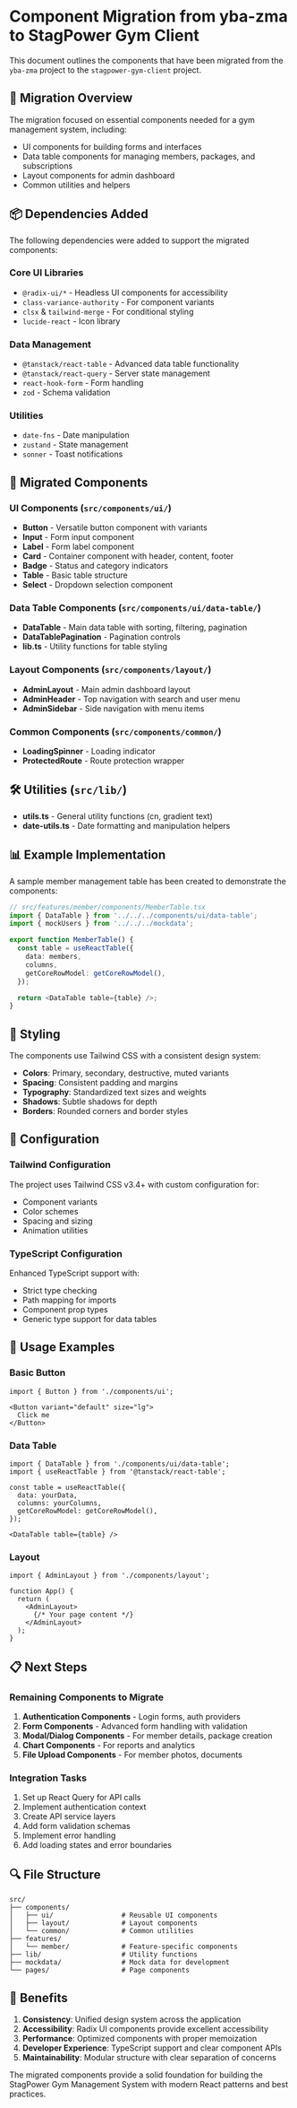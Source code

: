# Component Migration from yba-zma to StagPower Gym Client

This document outlines the components that have been migrated from the `yba-zma` project to the `stagpower-gym-client` project.

## 🎯 Migration Overview

The migration focused on essential components needed for a gym management system, including:
- UI components for building forms and interfaces
- Data table components for managing members, packages, and subscriptions
- Layout components for admin dashboard
- Common utilities and helpers

## 📦 Dependencies Added

The following dependencies were added to support the migrated components:

### Core UI Libraries
- `@radix-ui/*` - Headless UI components for accessibility
- `class-variance-authority` - For component variants
- `clsx` & `tailwind-merge` - For conditional styling
- `lucide-react` - Icon library

### Data Management
- `@tanstack/react-table` - Advanced data table functionality
- `@tanstack/react-query` - Server state management
- `react-hook-form` - Form handling
- `zod` - Schema validation

### Utilities
- `date-fns` - Date manipulation
- `zustand` - State management
- `sonner` - Toast notifications

## 🧩 Migrated Components

### UI Components (`src/components/ui/`)
- **Button** - Versatile button component with variants
- **Input** - Form input component
- **Label** - Form label component
- **Card** - Container component with header, content, footer
- **Badge** - Status and category indicators
- **Table** - Basic table structure
- **Select** - Dropdown selection component

### Data Table Components (`src/components/ui/data-table/`)
- **DataTable** - Main data table with sorting, filtering, pagination
- **DataTablePagination** - Pagination controls
- **lib.ts** - Utility functions for table styling

### Layout Components (`src/components/layout/`)
- **AdminLayout** - Main admin dashboard layout
- **AdminHeader** - Top navigation with search and user menu
- **AdminSidebar** - Side navigation with menu items

### Common Components (`src/components/common/`)
- **LoadingSpinner** - Loading indicator
- **ProtectedRoute** - Route protection wrapper

## 🛠️ Utilities (`src/lib/`)
- **utils.ts** - General utility functions (cn, gradient text)
- **date-utils.ts** - Date formatting and manipulation helpers

## 📊 Example Implementation

A sample member management table has been created to demonstrate the components:

```typescript
// src/features/member/components/MemberTable.tsx
import { DataTable } from '../../../components/ui/data-table';
import { mockUsers } from '../../../mockdata';

export function MemberTable() {
  const table = useReactTable({
    data: members,
    columns,
    getCoreRowModel: getCoreRowModel(),
  });

  return <DataTable table={table} />;
}
```

## 🎨 Styling

The components use Tailwind CSS with a consistent design system:
- **Colors**: Primary, secondary, destructive, muted variants
- **Spacing**: Consistent padding and margins
- **Typography**: Standardized text sizes and weights
- **Shadows**: Subtle shadows for depth
- **Borders**: Rounded corners and border styles

## 🔧 Configuration

### Tailwind Configuration
The project uses Tailwind CSS v3.4+ with custom configuration for:
- Component variants
- Color schemes
- Spacing and sizing
- Animation utilities

### TypeScript Configuration
Enhanced TypeScript support with:
- Strict type checking
- Path mapping for imports
- Component prop types
- Generic type support for data tables

## 🚀 Usage Examples

### Basic Button
```tsx
import { Button } from './components/ui';

<Button variant="default" size="lg">
  Click me
</Button>
```

### Data Table
```tsx
import { DataTable } from './components/ui/data-table';
import { useReactTable } from '@tanstack/react-table';

const table = useReactTable({
  data: yourData,
  columns: yourColumns,
  getCoreRowModel: getCoreRowModel(),
});

<DataTable table={table} />
```

### Layout
```tsx
import { AdminLayout } from './components/layout';

function App() {
  return (
    <AdminLayout>
      {/* Your page content */}
    </AdminLayout>
  );
}
```

## 📋 Next Steps

### Remaining Components to Migrate
1. **Authentication Components** - Login forms, auth providers
2. **Form Components** - Advanced form handling with validation
3. **Modal/Dialog Components** - For member details, package creation
4. **Chart Components** - For reports and analytics
5. **File Upload Components** - For member photos, documents

### Integration Tasks
1. Set up React Query for API calls
2. Implement authentication context
3. Create API service layers
4. Add form validation schemas
5. Implement error handling
6. Add loading states and error boundaries

## 🔍 File Structure

```
src/
├── components/
│   ├── ui/                 # Reusable UI components
│   ├── layout/             # Layout components
│   └── common/             # Common utilities
├── features/
│   └── member/             # Feature-specific components
├── lib/                    # Utility functions
├── mockdata/               # Mock data for development
└── pages/                  # Page components
```

## 🎯 Benefits

1. **Consistency**: Unified design system across the application
2. **Accessibility**: Radix UI components provide excellent accessibility
3. **Performance**: Optimized components with proper memoization
4. **Developer Experience**: TypeScript support and clear component APIs
5. **Maintainability**: Modular structure with clear separation of concerns

The migrated components provide a solid foundation for building the StagPower Gym Management System with modern React patterns and best practices.

